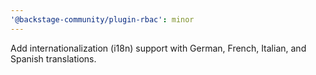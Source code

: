 ```yaml
---
'@backstage-community/plugin-rbac': minor
---
```


Add internationalization (i18n) support with German, French, Italian, and Spanish translations.
